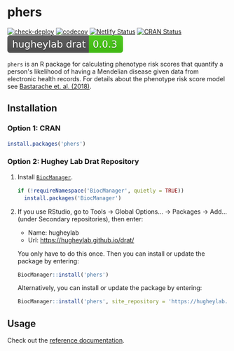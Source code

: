# phers

[![check-deploy](https://github.com/hugheylab/phers/workflows/check-deploy/badge.svg)](https://github.com/hugheylab/phers/actions)
[![codecov](https://codecov.io/gh/hugheylab/phers/branch/main/graph/badge.svg)](https://codecov.io/gh/hugheylab/phers)
[![Netlify Status](https://api.netlify.com/api/v1/badges/353450f6-2feb-49ac-8aa1-35ebbf40e378/deploy-status)](https://app.netlify.com/sites/strong-centaur-770dd1/deploys)
[![CRAN Status](https://www.r-pkg.org/badges/version/phers)](https://cran.r-project.org/package=phers)
[![drat version](https://raw.githubusercontent.com/hugheylab/drat/gh-pages/badges/phers_drat_badge.svg)](https://github.com/hugheylab/drat/tree/gh-pages/src/contrib)

`phers` is an R package for calculating phenotype risk scores that quantify a person's likelihood of having a Mendelian disease given data from electronic health records. For details about the phenotype risk score model see [Bastarache et. al. (2018)](https://pubmed.ncbi.nlm.nih.gov/29590070/).

## Installation

### Option 1: CRAN

```r
install.packages('phers')
```

### Option 2: Hughey Lab Drat Repository

1. Install [`BiocManager`](https://cran.r-project.org/package=BiocManager).

    ```r
    if (!requireNamespace('BiocManager', quietly = TRUE))
      install.packages('BiocManager')
    ```

1. If you use RStudio, go to Tools → Global Options... → Packages → Add... (under Secondary repositories), then enter:

    - Name: hugheylab
    - Url: https://hugheylab.github.io/drat/

    You only have to do this once. Then you can install or update the package by entering:

    ```r
    BiocManager::install('phers')
    ```

    Alternatively, you can install or update the package by entering:

    ```r
    BiocManager::install('phers', site_repository = 'https://hugheylab.github.io/drat/')
    ```

## Usage

Check out the [reference documentation](https://phers.hugheylab.org/reference/index.html).
